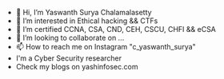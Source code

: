 - 👋 Hi, I’m Yaswanth Surya Chalamalasetty
- 👀 I’m interested in Ethical hacking && CTFs
- 🌱 I’m certified CCNA, CSA, CND, CEH, CSCU, CHFI && eCSA
- 💞️ I’m looking to collaborate on ...
- 📫 How to reach me on Instagram "c_yaswanth_surya"
-    I'm a Cyber Security researcher
-    Check my blogs on yashinfosec.com

<!---
MrDark-X/MrDark-X is a ✨ special ✨ repository because its `README.md` (this file) appears on your GitHub profile.
You can click the Preview link to take a look at your changes.
--->

